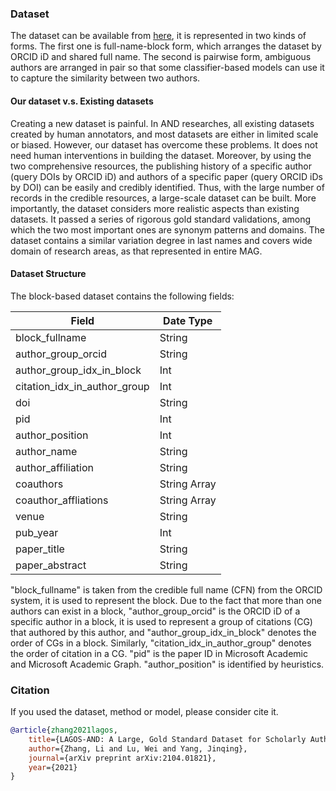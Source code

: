 ### Dataset

The dataset can be available from [here](https://zenodo.org/record/7313380), it is represented in two kinds of forms. The first one is full-name-block form, which arranges the dataset by ORCID iD and shared full name. The second is pairwise form, ambiguous authors are arranged in pair so that some classifier-based models can use it to capture the similarity between two authors.

#### Our dataset v.s. Existing datasets
Creating a new dataset is painful. In AND researches, all existing datasets created by human annotators, and most datasets are either in limited scale or biased. However, our dataset has overcome these problems. It does not need human interventions in building the dataset. Moreover, by using the two comprehensive resources, the publishing history of a specific author (query DOIs by ORCID iD) and authors of a specific paper (query ORCID iDs by DOI) can be easily and credibly identified. Thus, with the large number of records in the credible resources, a large-scale dataset can be built. More importantly, the dataset considers more realistic aspects than existing datasets. It passed a series of rigorous gold standard validations, among which the two most important ones are synonym patterns and domains. The dataset contains a similar variation degree in last names and covers wide domain of research areas, as that represented in entire MAG. 

#### Dataset Structure
The block-based dataset contains the following fields:

| Field                        | Date Type     |
|------------------------------|---------------|
| block_fullname               | String        |
| author_group_orcid           | String        |
| author_group_idx_in_block    | Int           |
| citation_idx_in_author_group | Int           |
| doi                          | String        |
| pid                          | Int           |
| author_position              | Int           |
| author_name                  | String        |
| author_affiliation           | String        |
| coauthors                    | String Array  |
| coauthor_affliations         | String Array  |
| venue                        | String        |
| pub_year                     | Int           |
| paper_title                  | String        |
| paper_abstract               | String        |

"block_fullname" is taken from the credible full name (CFN) from the ORCID system, it is used to represent the block. Due to the fact that more than one authors can exist in a block, "author_group_orcid" is the ORCID iD of a specific author in a block, it is used to represent a group of citations (CG) that authored by this author, and "author_group_idx_in_block" denotes the order of CGs in a block. Similarly, "citation_idx_in_author_group" denotes the order of citation in a CG. "pid" is the paper ID in Microsoft Academic and Microsoft Academic Graph. "author_position" is identified by heuristics.

### Citation
If you used the dataset, method or model, please consider cite it.
```bibtex
@article{zhang2021lagos,
    title={LAGOS-AND: A Large, Gold Standard Dataset for Scholarly Author Name Disambiguation},
    author={Zhang, Li and Lu, Wei and Yang, Jinqing},
    journal={arXiv preprint arXiv:2104.01821},
    year={2021}
}
```
